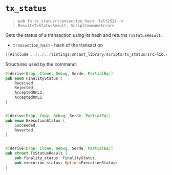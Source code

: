 # `tx_status`

> `pub fn tx_status(transaction_hash: felt252) -> Result<TxStatusResult, ScriptCommandError>`

Gets the status of a transaction using its hash and returns `TxStatusResult`.

- `transaction_hash` - hash of the transaction

```rust
{{#include ../../../listings/sncast_library/scripts/tx_status/src/lib.cairo}}
```

Structures used by the command:

```rust
#[derive(Drop, Clone, Debug, Serde, PartialEq)]
pub enum FinalityStatus {
    Received,
    Rejected,
    AcceptedOnL2,
    AcceptedOnL1
}


#[derive(Drop, Copy, Debug, Serde, PartialEq)]
pub enum ExecutionStatus {
    Succeeded,
    Reverted,
}


#[derive(Drop, Clone, Debug, Serde, PartialEq)]
pub struct TxStatusResult {
    pub finality_status: FinalityStatus,
    pub execution_status: Option<ExecutionStatus>
}
```
